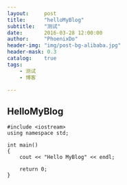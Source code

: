 ```yaml
---
layout:     post
title:      "helloMyBlog"
subtitle:   "测试"
date:       2016-03-28 12:00:00
author:     "PhoenixDo"
header-img: "img/post-bg-alibaba.jpg"
header-mask: 0.3
catalog:    true
tags:
    - 测试
    - 博客

---
```



## HelloMyBlog

    #include <iostream>
    using namespace std;

    int main()
    {
        cout << "Hello MyBlog" << endl;

        return 0;
    }
 

  